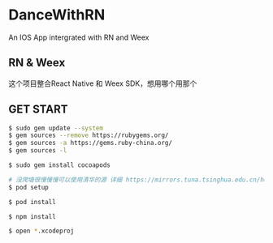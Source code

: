 # DanceWithRN
An IOS App intergrated with RN and Weex

## RN & Weex
这个项目整合React Native 和 Weex SDK，想用哪个用那个

## GET START

``` bash
$ sudo gem update --system
$ gem sources --remove https://rubygems.org/
$ gem sources -a https://gems.ruby-china.org/
$ gem sources -l

$ sudo gem install cocoapods

# 没爬墙很慢慢慢可以使用清华的源 详细 https://mirrors.tuna.tsinghua.edu.cn/help/CocoaPods/
$ pod setup

$ pod install

$ npm install

$ open *.xcodeproj

```
